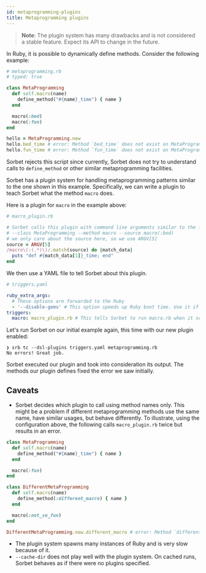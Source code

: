 ```yaml
---
id: metaprogramming-plugins
title: Metaprogramming plugins
---
```


> **Note**: The plugin system has many drawbacks and is not considered a stable
> feature. Expect its API to change in the future.

In Ruby, it is possible to dynamically define methods. Consider the following
example:

```ruby
# metaprogramming.rb
# typed: true

class MetaProgramming
  def self.macro(name)
    define_method("#{name}_time") { name }
  end

  macro(:bed)
  macro(:fun)
end

hello = MetaProgramming.new
hello.bed_time # error: Method `bed_time` does not exist on MetaProgramming
hello.fun_time # error: Method `fun_time` does not exist on MetaProgramming
```

Sorbet rejects this script since currently, Sorbet does not try to understand
calls to `define_method` or other similar metaprogramming facilities.

Sorbet has a plugin system for handling metaprogramming patterns similar to the
one shown in this example. Specifically, we can write a plugin to teach Sorbet
what the method `macro` does.

Here is a plugin for `macro` in the example above:

```ruby
# macro_plugin.rb

# Sorbet calls this plugin with command line arguments similar to the following:
# --class MetaProgramming --method macro --source macro(:bed)
# we only care about the source here, so we use ARGV[5]
source = ARGV[5]
/macro\(:(.*)\)/.match(source) do |match_data|
  puts "def #{match_data[1]}_time; end"
end
```

We then use a YAML file to tell Sorbet about this plugin.

```yaml
# triggers.yaml

ruby_extra_args:
  # These options are forwarded to the Ruby
  - '--disable-gems' # This option speeds up Ruby boot time. Use it if you don't need gems
triggers:
  macro: macro_plugin.rb # This tells Sorbet to run macro.rb when it sees a call to `macro`
```

Let's run Sorbet on our initial example again, this time with our new plugin
enabled:

```
❯ srb tc --dsl-plugins triggers.yaml metaprogramming.rb
No errors! Great job.
```

Sorbet executed our plugin and took into consideration its output. The methods
our plugin defines fixed the error we saw initially.

## Caveats

- Sorbet decides which plugin to call using method names only. This might be a
  problem if different metaprogramming methods use the same name, have similar
  usages, but behave differently. To illustrate, using the configuration above,
  the following calls `macro_plugin.rb` twice but results in an error.

```ruby
class MetaProgramming
  def self.macro(name)
    define_method("#{name}_time") { name }
  end

  macro(:fun)
end

class DifferentMetaProgramming
  def self.macro(name)
    define_method(:different_macro) { name }
  end

  macro(:not_so_fun)
end

DifferentMetaProgramming.new.different_macro # error: Method `different_macro` does not exist
```

- The plugin system spawns many instances of Ruby and is very slow because of
  it.
- `--cache-dir` does not play well with the plugin system. On cached runs,
  Sorbet behaves as if there were no plugins specified.
